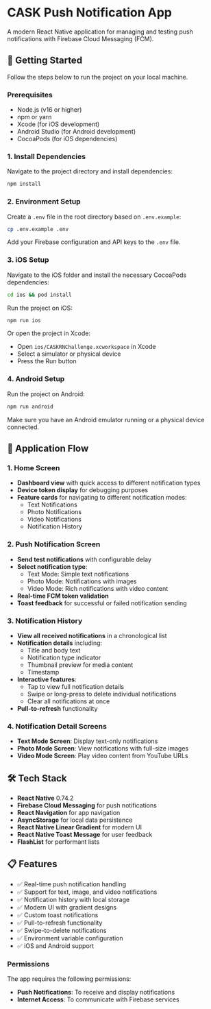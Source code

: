 # CASK Push Notification App

A modern React Native application for managing and testing push notifications with Firebase Cloud Messaging (FCM).

## 🚀 Getting Started

Follow the steps below to run the project on your local machine.

### Prerequisites

- Node.js (v16 or higher)
- npm or yarn
- Xcode (for iOS development)
- Android Studio (for Android development)
- CocoaPods (for iOS dependencies)

### 1. Install Dependencies

Navigate to the project directory and install dependencies:

```bash
npm install
```

### 2. Environment Setup

Create a `.env` file in the root directory based on `.env.example`:

```bash
cp .env.example .env
```

Add your Firebase configuration and API keys to the `.env` file.

### 3. iOS Setup

Navigate to the iOS folder and install the necessary CocoaPods dependencies:

```bash
cd ios && pod install
```

Run the project on iOS:

```bash
npm run ios
```

Or open the project in Xcode:
- Open `ios/CASKRNChallenge.xcworkspace` in Xcode
- Select a simulator or physical device
- Press the Run button

### 4. Android Setup

Run the project on Android:

```bash
npm run android
```

Make sure you have an Android emulator running or a physical device connected.

## 📱 Application Flow

### 1. Home Screen
- **Dashboard view** with quick access to different notification types
- **Device token display** for debugging purposes
- **Feature cards** for navigating to different notification modes:
  - Text Notifications
  - Photo Notifications
  - Video Notifications
  - Notification History

### 2. Push Notification Screen
- **Send test notifications** with configurable delay
- **Select notification type**:
  - Text Mode: Simple text notifications
  - Photo Mode: Notifications with images
  - Video Mode: Rich notifications with video content
- **Real-time FCM token validation**
- **Toast feedback** for successful or failed notification sending

### 3. Notification History
- **View all received notifications** in a chronological list
- **Notification details** including:
  - Title and body text
  - Notification type indicator
  - Thumbnail preview for media content
  - Timestamp
- **Interactive features**:
  - Tap to view full notification details
  - Swipe or long-press to delete individual notifications
  - Clear all notifications at once
- **Pull-to-refresh** functionality

### 4. Notification Detail Screens
- **Text Mode Screen**: Display text-only notifications
- **Photo Mode Screen**: View notifications with full-size images
- **Video Mode Screen**: Play video content from YouTube URLs

## 🛠 Tech Stack

- **React Native** 0.74.2
- **Firebase Cloud Messaging** for push notifications
- **React Navigation** for app navigation
- **AsyncStorage** for local data persistence
- **React Native Linear Gradient** for modern UI
- **React Native Toast Message** for user feedback
- **FlashList** for performant lists

## 📋 Features

- ✅ Real-time push notification handling
- ✅ Support for text, image, and video notifications
- ✅ Notification history with local storage
- ✅ Modern UI with gradient designs
- ✅ Custom toast notifications
- ✅ Pull-to-refresh functionality
- ✅ Swipe-to-delete notifications
- ✅ Environment variable configuration
- ✅ iOS and Android support


### Permissions

The app requires the following permissions:
- **Push Notifications**: To receive and display notifications
- **Internet Access**: To communicate with Firebase services



